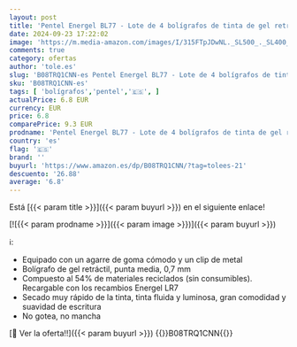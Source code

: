 ```yaml
---
layout: post
title: 'Pentel Energel BL77 - Lote de 4 bolígrafos de tinta de gel retráctil  punta media  0 7 mm  color negro  azul y rojo'
date: 2024-09-23 17:22:02
image: 'https://m.media-amazon.com/images/I/315FTpJDwNL._SL500_._SL400_.jpg'
comments: true
category: ofertas
author: 'tole.es'
slug: 'B08TRQ1CNN-es Pentel Energel BL77 - Lote de 4 bolígrafos de tinta de gel...'
sku: 'B08TRQ1CNN-es'
tags: [ 'bolígrafos','pentel','🇪🇸', ]
actualPrice: 6.8 EUR
currency: EUR
price: 6.8
comparePrice: 9.3 EUR
prodname: 'Pentel Energel BL77 - Lote de 4 bolígrafos de tinta de gel retráctil  punta media  0 7 mm  color negro  azul y rojo'
country: 'es'
flag: '🇪🇸'
brand: ''
buyurl: 'https://www.amazon.es/dp/B08TRQ1CNN/?tag=tolees-21'
descuento: '26.88'
average: '6.8'
---
```


Está [{{< param title >}}]({{< param buyurl >}}) en el siguiente enlace!

[![{{< param prodname >}}]({{< param image >}})]({{< param buyurl >}})

ℹ️:

- Equipado con un agarre de goma cómodo y un clip de metal
- Bolígrafo de gel retráctil, punta media, 0,7 mm
- Compuesto al 54% de materiales reciclados (sin consumibles). Recargable con los recambios Energel LR7
- Secado muy rápido de la tinta, tinta fluida y luminosa, gran comodidad y suavidad de escritura
- No gotea, no mancha

[🛒 Ver la oferta!!]({{< param buyurl >}})
{{<world>}}B08TRQ1CNN{{</world>}}
